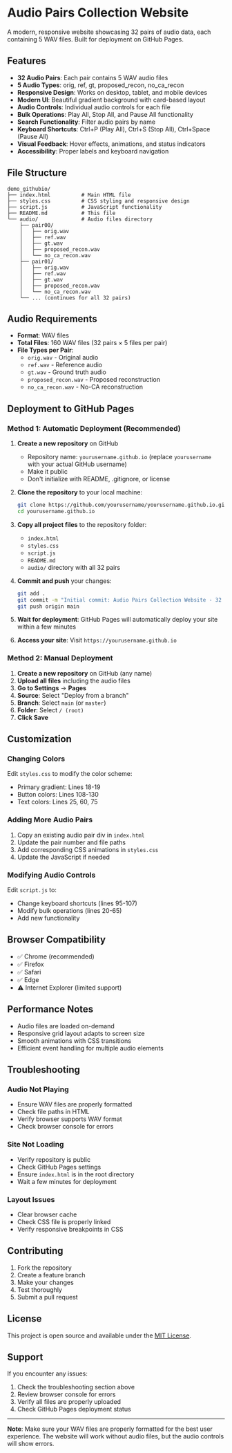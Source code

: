 # Audio Pairs Collection Website

A modern, responsive website showcasing 32 pairs of audio data, each containing 5 WAV files. Built for deployment on GitHub Pages.

## Features

- **32 Audio Pairs**: Each pair contains 5 WAV audio files
- **5 Audio Types**: orig, ref, gt, proposed_recon, no_ca_recon
- **Responsive Design**: Works on desktop, tablet, and mobile devices
- **Modern UI**: Beautiful gradient background with card-based layout
- **Audio Controls**: Individual audio controls for each file
- **Bulk Operations**: Play All, Stop All, and Pause All functionality
- **Search Functionality**: Filter audio pairs by name
- **Keyboard Shortcuts**: Ctrl+P (Play All), Ctrl+S (Stop All), Ctrl+Space (Pause All)
- **Visual Feedback**: Hover effects, animations, and status indicators
- **Accessibility**: Proper labels and keyboard navigation

## File Structure

```
demo_githubio/
├── index.html          # Main HTML file
├── styles.css          # CSS styling and responsive design
├── script.js           # JavaScript functionality
├── README.md           # This file
└── audio/              # Audio files directory
    ├── pair00/
    │   ├── orig.wav
    │   ├── ref.wav
    │   ├── gt.wav
    │   ├── proposed_recon.wav
    │   └── no_ca_recon.wav
    ├── pair01/
    │   ├── orig.wav
    │   ├── ref.wav
    │   ├── gt.wav
    │   ├── proposed_recon.wav
    │   └── no_ca_recon.wav
    └── ... (continues for all 32 pairs)
```

## Audio Requirements

- **Format**: WAV files
- **Total Files**: 160 WAV files (32 pairs × 5 files per pair)
- **File Types per Pair**:
  - `orig.wav` - Original audio
  - `ref.wav` - Reference audio
  - `gt.wav` - Ground truth audio
  - `proposed_recon.wav` - Proposed reconstruction
  - `no_ca_recon.wav` - No-CA reconstruction

## Deployment to GitHub Pages

### Method 1: Automatic Deployment (Recommended)

1. **Create a new repository** on GitHub
   - Repository name: `yourusername.github.io` (replace `yourusername` with your actual GitHub username)
   - Make it public
   - Don't initialize with README, .gitignore, or license

2. **Clone the repository** to your local machine:
   ```bash
   git clone https://github.com/yourusername/yourusername.github.io.git
   cd yourusername.github.io
   ```

3. **Copy all project files** to the repository folder:
   - `index.html`
   - `styles.css`
   - `script.js`
   - `README.md`
   - `audio/` directory with all 32 pairs

4. **Commit and push** your changes:
   ```bash
   git add .
   git commit -m "Initial commit: Audio Pairs Collection Website - 32 pairs with 5 audio files each"
   git push origin main
   ```

5. **Wait for deployment**: GitHub Pages will automatically deploy your site within a few minutes

6. **Access your site**: Visit `https://yourusername.github.io`

### Method 2: Manual Deployment

1. **Create a new repository** on GitHub (any name)
2. **Upload all files** including the audio files
3. **Go to Settings** → **Pages**
4. **Source**: Select "Deploy from a branch"
5. **Branch**: Select `main` (or `master`)
6. **Folder**: Select `/ (root)`
7. **Click Save**

## Customization

### Changing Colors
Edit `styles.css` to modify the color scheme:
- Primary gradient: Lines 18-19
- Button colors: Lines 108-130
- Text colors: Lines 25, 60, 75

### Adding More Audio Pairs
1. Copy an existing audio pair div in `index.html`
2. Update the pair number and file paths
3. Add corresponding CSS animations in `styles.css`
4. Update the JavaScript if needed

### Modifying Audio Controls
Edit `script.js` to:
- Change keyboard shortcuts (lines 95-107)
- Modify bulk operations (lines 20-65)
- Add new functionality

## Browser Compatibility

- ✅ Chrome (recommended)
- ✅ Firefox
- ✅ Safari
- ✅ Edge
- ⚠️ Internet Explorer (limited support)

## Performance Notes

- Audio files are loaded on-demand
- Responsive grid layout adapts to screen size
- Smooth animations with CSS transitions
- Efficient event handling for multiple audio elements

## Troubleshooting

### Audio Not Playing
- Ensure WAV files are properly formatted
- Check file paths in HTML
- Verify browser supports WAV format
- Check browser console for errors

### Site Not Loading
- Verify repository is public
- Check GitHub Pages settings
- Ensure `index.html` is in the root directory
- Wait a few minutes for deployment

### Layout Issues
- Clear browser cache
- Check CSS file is properly linked
- Verify responsive breakpoints in CSS

## Contributing

1. Fork the repository
2. Create a feature branch
3. Make your changes
4. Test thoroughly
5. Submit a pull request

## License

This project is open source and available under the [MIT License](LICENSE).

## Support

If you encounter any issues:
1. Check the troubleshooting section above
2. Review browser console for errors
3. Verify all files are properly uploaded
4. Check GitHub Pages deployment status

---

**Note**: Make sure your WAV files are properly formatted for the best user experience. The website will work without audio files, but the audio controls will show errors.
